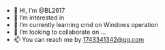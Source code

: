- 👋 Hi, I’m @BL2617
- 👀 I’m interested in 
- 🌱 I’m currently learning cmd on Windows operation
- 💞️ I’m looking to collaborate on ...
- 📫 You can reach me by 1743341342@qq.com

<!---
BL2617/BL2617 is a ✨ special ✨ repository because its `README.md` (this file) appears on your GitHub profile.
You can click the Preview link to take a look at your changes.
--->
